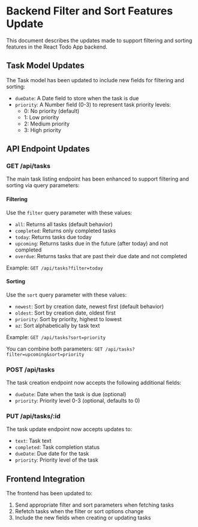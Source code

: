# Backend Filter and Sort Features Update

This document describes the updates made to support filtering and sorting features in the React Todo App backend.

## Task Model Updates

The Task model has been updated to include new fields for filtering and sorting:

- `dueDate`: A Date field to store when the task is due
- `priority`: A Number field (0-3) to represent task priority levels:
  - 0: No priority (default)
  - 1: Low priority
  - 2: Medium priority
  - 3: High priority

## API Endpoint Updates

### GET /api/tasks

The main task listing endpoint has been enhanced to support filtering and sorting via query parameters:

#### Filtering

Use the `filter` query parameter with these values:

- `all`: Returns all tasks (default behavior)
- `completed`: Returns only completed tasks
- `today`: Returns tasks due today
- `upcoming`: Returns tasks due in the future (after today) and not completed
- `overdue`: Returns tasks that are past their due date and not completed

Example: `GET /api/tasks?filter=today`

#### Sorting

Use the `sort` query parameter with these values:

- `newest`: Sort by creation date, newest first (default behavior)
- `oldest`: Sort by creation date, oldest first
- `priority`: Sort by priority, highest to lowest
- `az`: Sort alphabetically by task text

Example: `GET /api/tasks?sort=priority`

You can combine both parameters:
`GET /api/tasks?filter=upcoming&sort=priority`

### POST /api/tasks

The task creation endpoint now accepts the following additional fields:

- `dueDate`: Date when the task is due (optional)
- `priority`: Priority level 0-3 (optional, defaults to 0)

### PUT /api/tasks/:id

The task update endpoint now accepts updates to:

- `text`: Task text
- `completed`: Task completion status
- `dueDate`: Due date for the task
- `priority`: Priority level of the task

## Frontend Integration

The frontend has been updated to:
1. Send appropriate filter and sort parameters when fetching tasks
2. Refetch tasks when the filter or sort options change
3. Include the new fields when creating or updating tasks
